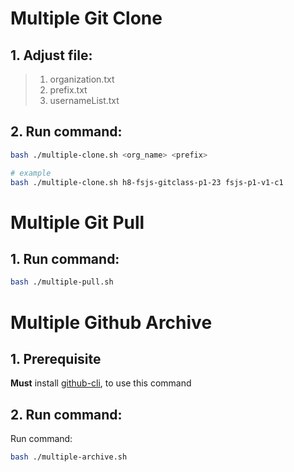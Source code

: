 # Multiple Git Clone

## 1. Adjust file:
> 1. organization.txt
> 2. prefix.txt
> 3. usernameList.txt

## 2. Run command:
```bash
bash ./multiple-clone.sh <org_name> <prefix>

# example
bash ./multiple-clone.sh h8-fsjs-gitclass-p1-23 fsjs-p1-v1-c1
```

# Multiple Git Pull

## 1. Run command:
```bash
bash ./multiple-pull.sh
```


# Multiple Github Archive

## 1. Prerequisite
**Must** install [github-cli](https://cli.github.com/), to use this command
 
## 2. Run command:
 Run command:
```bash
bash ./multiple-archive.sh
```